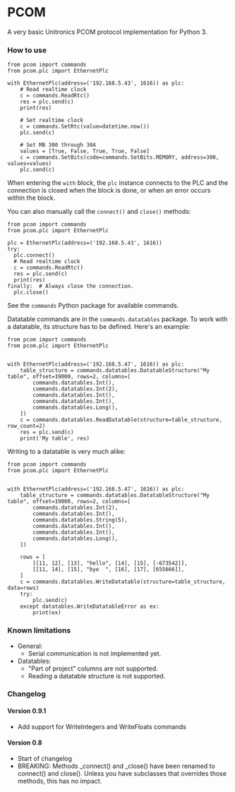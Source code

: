 # PCOM #

A very basic Unitronics PCOM protocol implementation for Python 3.


### How to use ###
```
from pcom import commands
from pcom.plc import EthernetPlc

with EthernetPlc(address=('192.168.5.43', 1616)) as plc:
    # Read realtime clock
    c = commands.ReadRtc()
    res = plc.send(c)
    print(res)
    
    # Set realtime clock
    c = commands.SetRtc(value=datetime.now())
    plc.send(c)
    
    # Set MB 300 through 304
    values = [True, False, True, True, False]
    c = commands.SetBits(code=commands.SetBits.MEMORY, address=300, values=values)
    plc.send(c)
```
When entering the `with` block, the `plc` instance connects to the PLC
and the connection is closed when the block is done, or when an error occurs
within the block.

You can also manually call the `connect()` and `close()` methods:

```
from pcom import commands
from pcom.plc import EthernetPlc

plc = EthernetPlc(address=('192.168.5.43', 1616))
try:
  plc.connect()
  # Read realtime clock
  c = commands.ReadRtc()
  res = plc.send(c)
  print(res)
finally:  # Always close the connection.
  plc.close()
```

See the `commands` Python package for available commands.

Datatable commands are in the `commands.datatables` package.
To work with a datatable, its structure has to be defined.
Here's an example:

```
from pcom import commands
from pcom.plc import EthernetPlc


with EthernetPlc(address=('192.168.5.47', 1616)) as plc:
    table_structure = commands.datatables.DatatableStructure("My table", offset=19000, rows=2, columns=[
        commands.datatables.Int(),
        commands.datatables.Int(2),
        commands.datatables.Int(),
        commands.datatables.Int(),
        commands.datatables.Long(),
    ])
    c = commands.datatables.ReadDatatable(structure=table_structure, row_count=2)
    res = plc.send(c)
    print('My table', res)
```

Writing to a datatable is very much alike:

```
from pcom import commands
from pcom.plc import EthernetPlc


with EthernetPlc(address=('192.168.5.47', 1616)) as plc:
    table_structure = commands.datatables.DatatableStructure("My table", offset=19000, rows=2, columns=[
        commands.datatables.Int(2),
        commands.datatables.Int(),
        commands.datatables.String(5),
        commands.datatables.Int(),
        commands.datatables.Int(),
        commands.datatables.Long(),
    ])

    rows = [
        [[11, 12], [13], "hello", [14], [15], [-673542]],
        [[11, 14], [15], "bye  ", [16], [17], [655666]],
    ]
    c = commands.datatables.WriteDatatable(structure=table_structure, data=rows)
    try:
        plc.send(c)
    except datatables.WriteDatatableError as ex:
        print(ex)
```

### Known limitations ###
- General:
    - Serial communication is not implemented yet.
- Datatables:
    - "Part of project" columns are not supported.
    - Reading a datatable structure is not supported.


### Changelog  ###
#### Version 0.9.1 ####
- Add support for WriteIntegers and WriteFloats commands
#### Version 0.8 ####
- Start of changelog
- BREAKING: Methods _connect() and _close() have been renamed to connect() and close().
Unless you have subclasses that overrides those methods, this has no impact.
